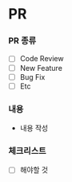 # PR

### PR 종류

- [ ] Code Review
- [ ] New Feature
- [ ] Bug Fix
- [ ] Etc

### 내용
- 내용 작성

### 체크리스트

- [ ] 해야할 것
